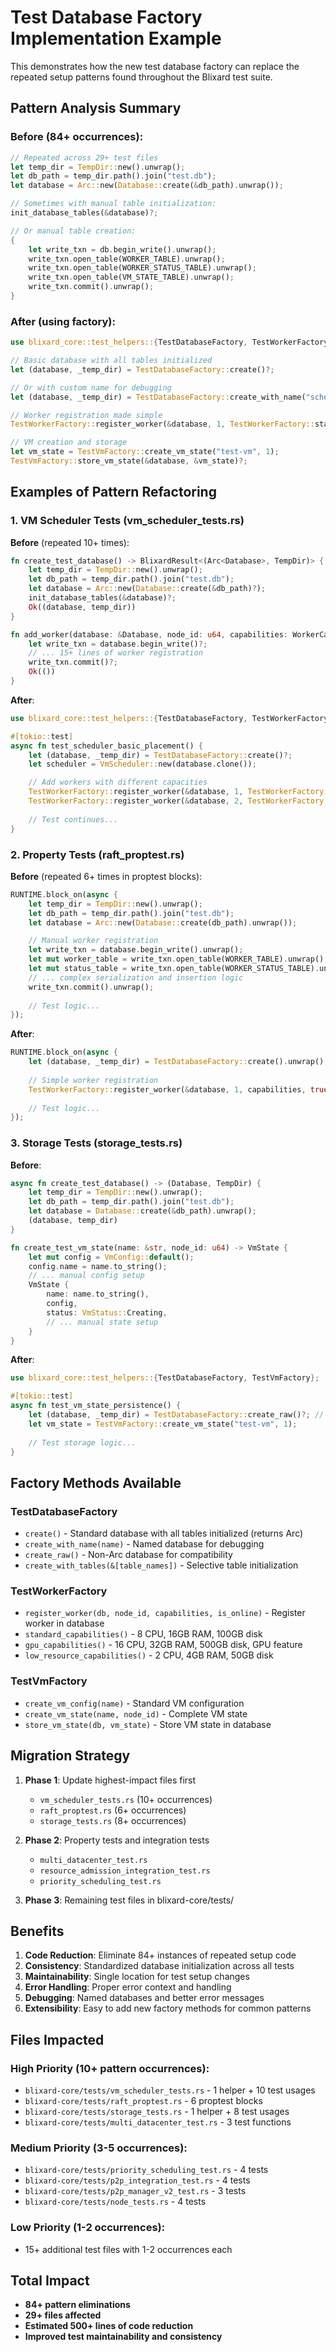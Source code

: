 # Test Database Factory Implementation Example

This demonstrates how the new test database factory can replace the repeated setup patterns found throughout the Blixard test suite.

## Pattern Analysis Summary

### Before (84+ occurrences):
```rust
// Repeated across 29+ test files
let temp_dir = TempDir::new().unwrap();
let db_path = temp_dir.path().join("test.db");
let database = Arc::new(Database::create(&db_path).unwrap());

// Sometimes with manual table initialization:
init_database_tables(&database)?;

// Or manual table creation:
{
    let write_txn = db.begin_write().unwrap();
    write_txn.open_table(WORKER_TABLE).unwrap();
    write_txn.open_table(WORKER_STATUS_TABLE).unwrap();
    write_txn.open_table(VM_STATE_TABLE).unwrap();
    write_txn.commit().unwrap();
}
```

### After (using factory):
```rust
use blixard_core::test_helpers::{TestDatabaseFactory, TestWorkerFactory, TestVmFactory};

// Basic database with all tables initialized
let (database, _temp_dir) = TestDatabaseFactory::create()?;

// Or with custom name for debugging
let (database, _temp_dir) = TestDatabaseFactory::create_with_name("scheduler_test")?;

// Worker registration made simple
TestWorkerFactory::register_worker(&database, 1, TestWorkerFactory::standard_capabilities(), true)?;

// VM creation and storage
let vm_state = TestVmFactory::create_vm_state("test-vm", 1);
TestVmFactory::store_vm_state(&database, &vm_state)?;
```

## Examples of Pattern Refactoring

### 1. VM Scheduler Tests (vm_scheduler_tests.rs)
**Before** (repeated 10+ times):
```rust
fn create_test_database() -> BlixardResult<(Arc<Database>, TempDir)> {
    let temp_dir = TempDir::new().unwrap();
    let db_path = temp_dir.path().join("test.db");
    let database = Arc::new(Database::create(&db_path)?);
    init_database_tables(&database)?;
    Ok((database, temp_dir))
}

fn add_worker(database: &Database, node_id: u64, capabilities: WorkerCapabilities, is_online: bool) -> BlixardResult<()> {
    let write_txn = database.begin_write()?;
    // ... 15+ lines of worker registration
    write_txn.commit()?;
    Ok(())
}
```

**After**:
```rust
use blixard_core::test_helpers::{TestDatabaseFactory, TestWorkerFactory};

#[tokio::test]
async fn test_scheduler_basic_placement() {
    let (database, _temp_dir) = TestDatabaseFactory::create()?;
    let scheduler = VmScheduler::new(database.clone());

    // Add workers with different capacities
    TestWorkerFactory::register_worker(&database, 1, TestWorkerFactory::standard_capabilities(), true)?;
    TestWorkerFactory::register_worker(&database, 2, TestWorkerFactory::gpu_capabilities(), true)?;
    
    // Test continues...
}
```

### 2. Property Tests (raft_proptest.rs)
**Before** (repeated 6+ times in proptest blocks):
```rust
RUNTIME.block_on(async {
    let temp_dir = TempDir::new().unwrap();
    let db_path = temp_dir.path().join("test.db");
    let database = Arc::new(Database::create(db_path).unwrap());

    // Manual worker registration
    let write_txn = database.begin_write().unwrap();
    let mut worker_table = write_txn.open_table(WORKER_TABLE).unwrap();
    let mut status_table = write_txn.open_table(WORKER_STATUS_TABLE).unwrap();
    // ... complex serialization and insertion logic
    write_txn.commit().unwrap();
    
    // Test logic...
});
```

**After**:
```rust
RUNTIME.block_on(async {
    let (database, _temp_dir) = TestDatabaseFactory::create().unwrap();
    
    // Simple worker registration
    TestWorkerFactory::register_worker(&database, 1, capabilities, true).unwrap();
    
    // Test logic...
});
```

### 3. Storage Tests (storage_tests.rs)
**Before**:
```rust
async fn create_test_database() -> (Database, TempDir) {
    let temp_dir = TempDir::new().unwrap();
    let db_path = temp_dir.path().join("test.db");
    let database = Database::create(&db_path).unwrap();
    (database, temp_dir)
}

fn create_test_vm_state(name: &str, node_id: u64) -> VmState {
    let mut config = VmConfig::default();
    config.name = name.to_string();
    // ... manual config setup
    VmState {
        name: name.to_string(),
        config,
        status: VmStatus::Creating,
        // ... manual state setup
    }
}
```

**After**:
```rust
use blixard_core::test_helpers::{TestDatabaseFactory, TestVmFactory};

#[tokio::test]
async fn test_vm_state_persistence() {
    let (database, _temp_dir) = TestDatabaseFactory::create_raw()?; // Returns Database, not Arc<Database>
    let vm_state = TestVmFactory::create_vm_state("test-vm", 1);
    
    // Test storage logic...
}
```

## Factory Methods Available

### TestDatabaseFactory
- `create()` - Standard database with all tables initialized (returns Arc<Database>)
- `create_with_name(name)` - Named database for debugging
- `create_raw()` - Non-Arc database for compatibility
- `create_with_tables(&[table_names])` - Selective table initialization

### TestWorkerFactory  
- `register_worker(db, node_id, capabilities, is_online)` - Register worker in database
- `standard_capabilities()` - 8 CPU, 16GB RAM, 100GB disk
- `gpu_capabilities()` - 16 CPU, 32GB RAM, 500GB disk, GPU feature
- `low_resource_capabilities()` - 2 CPU, 4GB RAM, 50GB disk

### TestVmFactory
- `create_vm_config(name)` - Standard VM configuration
- `create_vm_state(name, node_id)` - Complete VM state
- `store_vm_state(db, vm_state)` - Store VM state in database

## Migration Strategy

1. **Phase 1**: Update highest-impact files first
   - `vm_scheduler_tests.rs` (10+ occurrences)
   - `raft_proptest.rs` (6+ occurrences)  
   - `storage_tests.rs` (8+ occurrences)

2. **Phase 2**: Property tests and integration tests
   - `multi_datacenter_test.rs`
   - `resource_admission_integration_test.rs`
   - `priority_scheduling_test.rs`

3. **Phase 3**: Remaining test files in blixard-core/tests/

## Benefits

1. **Code Reduction**: Eliminate 84+ instances of repeated setup code
2. **Consistency**: Standardized database initialization across all tests
3. **Maintainability**: Single location for test setup changes
4. **Error Handling**: Proper error context and handling
5. **Debugging**: Named databases and better error messages
6. **Extensibility**: Easy to add new factory methods for common patterns

## Files Impacted

### High Priority (10+ pattern occurrences):
- `blixard-core/tests/vm_scheduler_tests.rs` - 1 helper + 10 test usages
- `blixard-core/tests/raft_proptest.rs` - 6 proptest blocks
- `blixard-core/tests/storage_tests.rs` - 1 helper + 8 test usages
- `blixard-core/tests/multi_datacenter_test.rs` - 3 test functions

### Medium Priority (3-5 occurrences):
- `blixard-core/tests/priority_scheduling_test.rs` - 4 tests
- `blixard-core/tests/p2p_integration_test.rs` - 4 tests  
- `blixard-core/tests/p2p_manager_v2_test.rs` - 3 tests
- `blixard-core/tests/node_tests.rs` - 4 tests

### Low Priority (1-2 occurrences):
- 15+ additional test files with 1-2 occurrences each

## Total Impact
- **84+ pattern eliminations**
- **29+ files affected**
- **Estimated 500+ lines of code reduction**
- **Improved test maintainability and consistency**